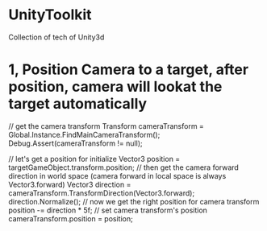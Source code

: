 # UnityToolkit
Collection of tech of Unity3d

# 1, Position Camera to a target, after position, camera will lookat the target automatically

// get the camera transform
Transform cameraTransform = Global.Instance.FindMainCameraTransform();
Debug.Assert(cameraTransform != null);

// let's get a position for initialize
Vector3 position = targetGameObject.transform.position;
// then get the camera forward direction in world space (camera forward in local space is always Vector3.forward)
Vector3 direction = cameraTransform.TransformDirection(Vector3.forward);
direction.Normalize();
// now we get the right position for camera transform
position -= direction * 5f;
// set camera transform's position
cameraTransform.position = position;
